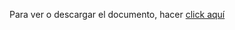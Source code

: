 Para ver o descargar el documento, hacer [click aquí](https://github.com/rferromoreno/tesis/blob/master/Tesis.pdf)
